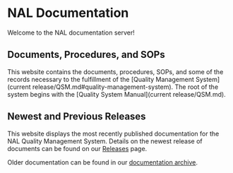 # NAL Documentation

Welcome to the NAL documentation server!

## Documents, Procedures, and SOPs

This website contains the documents, procedures, SOPs, and some of the records necessary to the fulfillment of the [Quality Management System](current release/QSM.md#quality-management-system). The root of the system begins with the [Quality System Manual](current release/QSM.md).

## Newest and Previous Releases

This website displays the most recently published documentation for the NAL Quality Management System. Details on the newest release of documents can be found on our [Releases](Releases.md) page.

Older documentation can be found in our [documentation archive](archive/index.md).
